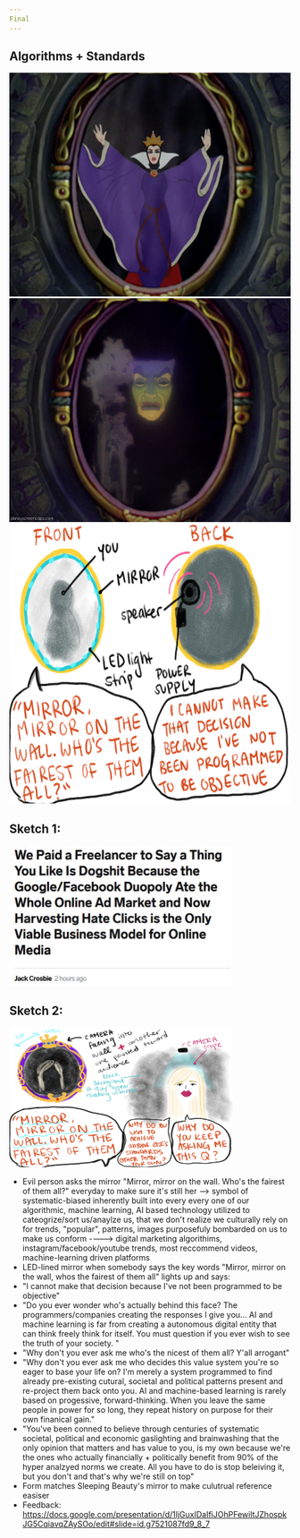 ```yaml
---
Final
---
```


## Algorithms + Standards 

<img src= "/img/scary.png" width="550" height="400" />

<img src= "/img/mirror-sleeping.jpg" width="550" height="400" />

<img src= "/img/Objective Mirror.jpg" width="600" height="500" />


## Sketch 1: 

<img src= "/img/lmao.JPG" width="400" height="250" />

## Sketch 2: 

<img src= "/img/Mirror 1.JPG" width="400" height="250" />


- Evil person asks the mirror "Mirror, mirror on the wall. Who's the fairest of them all?" everyday to make sure it's still her --> symbol of systematic-biased inherently built into every every one of our algorithmic, machine learning, AI based technology utilized to cateogrize/sort us/anaylze us, that we don't realize we culturally rely on for trends, "popular", patterns, images purposefuly bombarded on us to make us conform ----> digital marketing algorithims, instagram/facebook/youtube trends, most reccommend videos, machine-learning driven platforms
- LED-lined mirror when somebody says the key words "Mirror, mirror on the wall, whos the fairest of them all" lights up and says:
 - "I cannot make that decision because I've not been programmed to be objective"
 - "Do you ever wonder who's actually behind this face? The programmers/companies creating the responses I give you... AI and machine learning is far from creating a autonomous digital entity that can think freely think for itself. You must question if you ever wish to see the truth of your society. "
 - "Why don't you ever ask me who's the nicest of them all? Y'all arrogant"
 - "Why don't you ever ask me who decides this value system you're so eager to base your life on? I'm merely a system programmed to find already pre-existing cutural, societal and political patterns present and re-project them back onto you. AI and machine-based learning is rarely based on progessive, forward-thinking. When you leave the same people in power for so long, they repeat history on purpose for their own finanical gain."
 - "You've been conned to believe through centuries of systematic societal, political and economic gaslighting and brainwashing that the only opinion that matters and has value to you, is my own because we're the ones who actually financially + politically benefit from 90% of the hyper analzyed norms we create. All you have to do is stop beleiving it, but you don't and that's why we're still on top"
- Form matches Sleeping Beauty's mirror to make culutrual reference easiser
- Feedback: https://docs.google.com/presentation/d/1ljGuxIDaIfiJOhPFewiltJZhospkJG5CqiavqZAySOo/edit#slide=id.g7521087fd9_8_7
 

